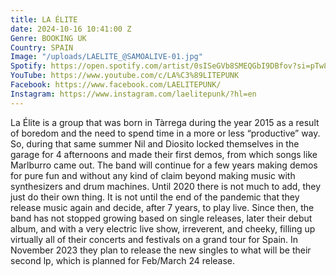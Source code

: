 ```yaml
---
title: LA ÉLITE
date: 2024-10-16 10:41:00 Z
Genre: BOOKING UK
Country: SPAIN
Image: "/uploads/LAELITE_@SAMOALIVE-01.jpg"
Spotify: https://open.spotify.com/artist/0sISeGVb8SMEQGbI9DBfov?si=pTw8bqbuQee87H9RFeud-A
YouTube: https://www.youtube.com/c/LA%C3%89LITEPUNK
Facebook: https://www.facebook.com/LAELITEPUNK/
Instagram: https://www.instagram.com/laelitepunk/?hl=en
---
```


La Élite is a group that was born in Tàrrega during the year 2015 as a result of boredom and the
need to spend time in a more or less “productive” way. So, during that same summer Nil and
Diosito locked themselves in the garage for 4 afternoons and made their first demos, from which
songs like Marlburro came out.
The band will continue for a few years making demos for pure fun and without any kind of claim
beyond making music with synthesizers and drum machines. Until 2020 there is not much to
add, they just do their own thing.
It is not until the end of the pandemic that they release music again and decide, after 7 years,
to play live. Since then, the band has not stopped growing based on single releases, later their
debut album, and with a very electric live show, irreverent, and cheeky, filling up virtually all of
their concerts and festivals on a grand tour for Spain.
In November 2023 they plan to release the new singles to what will be their second lp, which is
planned for Feb/March 24 release.
